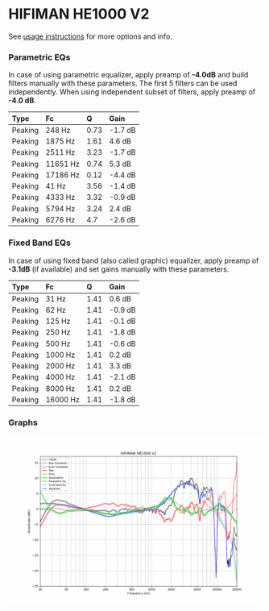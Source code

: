 # HIFIMAN HE1000 V2
See [usage instructions](https://github.com/jaakkopasanen/AutoEq#usage) for more options and info.

### Parametric EQs
In case of using parametric equalizer, apply preamp of **-4.0dB** and build filters manually
with these parameters. The first 5 filters can be used independently.
When using independent subset of filters, apply preamp of **-4.0 dB**.

| Type    | Fc       |    Q | Gain    |
|:--------|:---------|:-----|:--------|
| Peaking | 248 Hz   | 0.73 | -1.7 dB |
| Peaking | 1875 Hz  | 1.61 | 4.6 dB  |
| Peaking | 2511 Hz  | 3.23 | -1.7 dB |
| Peaking | 11651 Hz | 0.74 | 5.3 dB  |
| Peaking | 17186 Hz | 0.12 | -4.4 dB |
| Peaking | 41 Hz    | 3.56 | -1.4 dB |
| Peaking | 4333 Hz  | 3.32 | -0.9 dB |
| Peaking | 5794 Hz  | 3.24 | 2.4 dB  |
| Peaking | 6276 Hz  | 4.7  | -2.6 dB |

### Fixed Band EQs
In case of using fixed band (also called graphic) equalizer, apply preamp of **-3.1dB**
(if available) and set gains manually with these parameters.

| Type    | Fc       |    Q | Gain    |
|:--------|:---------|:-----|:--------|
| Peaking | 31 Hz    | 1.41 | 0.6 dB  |
| Peaking | 62 Hz    | 1.41 | -0.9 dB |
| Peaking | 125 Hz   | 1.41 | -0.1 dB |
| Peaking | 250 Hz   | 1.41 | -1.8 dB |
| Peaking | 500 Hz   | 1.41 | -0.6 dB |
| Peaking | 1000 Hz  | 1.41 | 0.2 dB  |
| Peaking | 2000 Hz  | 1.41 | 3.3 dB  |
| Peaking | 4000 Hz  | 1.41 | -2.1 dB |
| Peaking | 8000 Hz  | 1.41 | 0.2 dB  |
| Peaking | 16000 Hz | 1.41 | -1.8 dB |

### Graphs
![](./HIFIMAN%20HE1000%20V2.png)